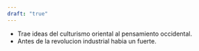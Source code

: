 ```yaml
---
draft: "true"
---
```



- Trae ideas del culturismo oriental al pensamiento occidental. 
- Antes de la revolucion industrial habia un fuerte.